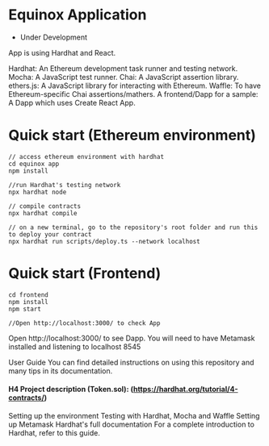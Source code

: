 # Equinox Application

- Under Development

App is using Hardhat and React.

Hardhat: An Ethereum development task runner and testing network.
Mocha: A JavaScript test runner.
Chai: A JavaScript assertion library.
ethers.js: A JavaScript library for interacting with Ethereum.
Waffle: To have Ethereum-specific Chai assertions/mathers.
A frontend/Dapp for a sample: A Dapp which uses Create React App.

# Quick start (Ethereum environment)

```
// access ethereum environment with hardhat
cd equinox app
npm install

//run Hardhat's testing network
npx hardhat node

// compile contracts
npx hardhat compile

// on a new terminal, go to the repository's root folder and run this to deploy your contract
npx hardhat run scripts/deploy.ts --network localhost

```

# Quick start (Frontend)

```
cd frontend
npm install
npm start

//Open http://localhost:3000/ to check App

```
Open http://localhost:3000/ to see Dapp. You will need to have Metamask installed and listening to localhost 8545

User Guide
You can find detailed instructions on using this repository and many tips in its documentation.

#### H4 Project description (Token.sol): (https://hardhat.org/tutorial/4-contracts/)<br>
Setting up the environment
Testing with Hardhat, Mocha and Waffle
Setting up Metamask
Hardhat's full documentation
For a complete introduction to Hardhat, refer to this guide.

